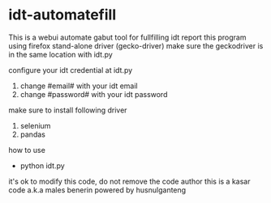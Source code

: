 # idt-automatefill
This is a webui automate gabut tool for fullfilling idt report
this program using firefox stand-alone driver (gecko-driver)
make sure the geckodriver is in the same location with idt.py

configure your idt credential at idt.py
1. change #email# with your idt email
2. change #password# with your idt password

make sure to install following driver
1. selenium
2. pandas

how to use
- python idt.py

it's ok to modify this code, do not remove the code author
this is a kasar code a.k.a males benerin
powered by husnulganteng

